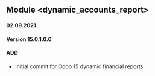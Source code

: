 ## Module <dynamic_accounts_report>

#### 02.09.2021
#### Version 15.0.1.0.0
#### ADD
- Initial commit for Odoo 15 dynamic financial reports



